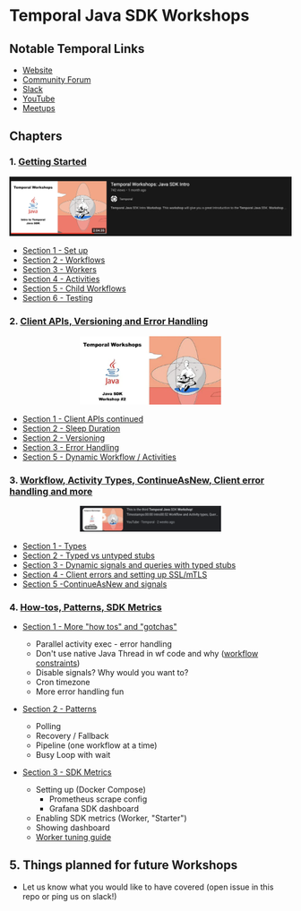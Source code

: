 # Temporal Java SDK Workshops

## Notable Temporal Links

* [Website](https://temporal.io/)
* [Community Forum](https://community.temporal.io/)
* [Slack](https://temporal.io/slack)
* [YouTube](https://temporal.io/youtube)
* [Meetups](https://temporal.io/meetup)

## Chapters

### 1. [Getting Started](src/main/java/io/workshop/CHAPTER1.md)

<p align="center">
 <a href="https://www.youtube.com/watch?v=VoSiIwkvuX0"><img src="media/workshop-1-video.png"/></a>
</p>

* [Section 1 - Set up](src/main/java/io/workshop/CHAPTER1.md#section-1)
* [Section 2 - Workflows](src/main/java/io/workshop/CHAPTER1.md#section-2)
* [Section 3 - Workers](src/main/java/io/workshop/CHAPTER1.md#section-3)
* [Section 4 - Activities ](src/main/java/io/workshop/CHAPTER1.md#section-4)
* [Section 5 - Child Workflows](src/main/java/io/workshop/CHAPTER1.md#section-5)
* [Section 6 - Testing](src/main/java/io/workshop/CHAPTER1.md#section-6)

### 2. [Client APIs, Versioning and Error Handling](src/main/java/io/workshop/CHAPTER2.md)

<p align="center">
 <a href="https://www.youtube.com/watch?v=h-TSDMULCf0"><img src="media/workshop-2-video.png" width="50%"/></a>
</p>

* [Section 1 - Client APIs continued](src/main/java/io/workshop/CHAPTER2.md#Section-1)
* [Section 2 - Sleep Duration](src/main/java/io/workshop/CHAPTER2.md#Section-2)
* [Section 2 - Versioning](src/main/java/io/workshop/CHAPTER2.md#Section-3)
* [Section 3 - Error Handling](src/main/java/io/workshop/CHAPTER2.md#Section-4)
* [Section 5 - Dynamic Workflow / Activities](src/main/java/io/workshop/CHAPTER2.md#Section-5)

### 3. [Workflow, Activity Types, ContinueAsNew, Client error handling and more](src/main/java/io/workshop/CHAPTER3.md)

<p align="center">
 <a href="https://www.youtube.com/watch?v=8DFox0fGjzI"><img src="media/workshop-3-video.png" width="50%"/></a>
</p>

* [Section 1 - Types](src/main/java/io/workshop/CHAPTER3.md#Section-1)
* [Section 2 - Typed vs untyped stubs](src/main/java/io/workshop/CHAPTER3.md#Section-2)
* [Section 3 - Dynamic signals and queries with typed stubs](src/main/java/io/workshop/CHAPTER3.md#Section-3)
* [Section 4 - Client errors and setting up SSL/mTLS](src/main/java/io/workshop/CHAPTER3.md#Section-4)
* [Section 5 -ContinueAsNew and signals](src/main/java/io/workshop/CHAPTER3.md#Section-5)

### 4. [How-tos, Patterns, SDK Metrics](src/main/java/io/workshop/CHAPTER4.md)

* [Section 1 - More "how tos" and "gotchas"](src/main/java/io/workshop/CHAPTER4.md#Section-1)
  * Parallel activity exec - error handling
  * Don't use native Java Thread in wf code and why ([workflow constraints](https://docs.temporal.io/docs/java/workflows#workflow-implementation-constraints))
  * Disable signals? Why would you want to?
  * Cron timezone
  * More error handling fun

* [Section 2 - Patterns](src/main/java/io/workshop/CHAPTER4.md#Section-2)
  * Polling
  * Recovery / Fallback
  * Pipeline (one workflow at a time)
  * Busy Loop with wait
    
* [Section 3 - SDK Metrics](src/main/java/io/workshop/CHAPTER4.md#Section-3)
  * Setting up (Docker Compose)
    * Prometheus scrape config
    * Grafana SDK dashboard
  * Enabling SDK metrics (Worker, "Starter")
  * Showing dashboard
  * [Worker tuning guide](https://docs.temporal.io/docs/operation/how-to-tune-workers/)
    
## 5. Things planned for future Workshops
* Let us know what you would like to have covered (open issue in this repo or ping us on slack!)


